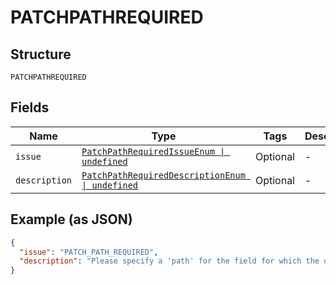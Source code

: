 
# PATCHPATHREQUIRED

## Structure

`PATCHPATHREQUIRED`

## Fields

| Name | Type | Tags | Description |
|  --- | --- | --- | --- |
| `issue` | [`PatchPathRequiredIssueEnum \| undefined`](../../doc/models/patch-path-required-issue-enum.md) | Optional | - |
| `description` | [`PatchPathRequiredDescriptionEnum \| undefined`](../../doc/models/patch-path-required-description-enum.md) | Optional | - |

## Example (as JSON)

```json
{
  "issue": "PATCH_PATH_REQUIRED",
  "description": "Please specify a 'path' for the field for which the operation needs to be performed."
}
```

